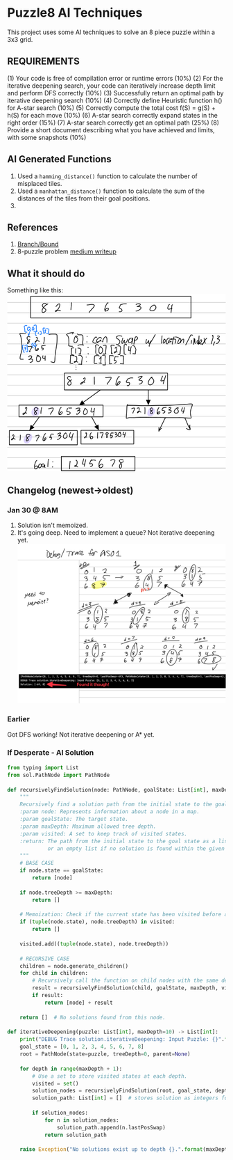 # Puzzle8 AI Techniques
This project uses some AI techniques to solve an 8 piece puzzle within a 3x3 grid.

## REQUIREMENTS
(1) Your code is free of compilation error or runtime errors (10%)
(2) For the iterative deepening search, your code can iteratively increase depth limit and
perform DFS correctly (10%)
(3) Successfully return an optimal path by iterative deepening search (10%)
(4) Correctly define Heuristic function h() for A-star search (10%)
(5) Correctly compute the total cost f(S) = g(S) + h(S) for each move (10%)
(6) A-star search correctly expand states in the right order (15%)
(7) A-star search correctly get an optimal path (25%)
(8) Provide a short document describing what you have achieved and limits, with some
snapshots (10%)

## AI Generated Functions
1. Used a `hamming_distance()` function to calculate the number of misplaced tiles.
2. Used a `manhattan_distance()` function to calculate the sum of the distances of the tiles from their goal positions.
3. 
## References
1. [Branch/Bound](https://www.geeksforgeeks.org/8-puzzle-problem-using-branch-and-bound/)
2. 8-puzzle problem [medium writeup](https://medium.com/@dpthegrey/8-puzzle-problem-2ec7d832b6db)

## What it should do
Something like this:
![sol](treeDemoToFindSolution.png)

## Changelog (newest->oldest)

### Jan 30 \@ 8AM 
1. Solution isn't memoized.
2. It's going deep. Need to implement a queue? Not iterative deepening yet.
![that](TheseStinkToDebug.png)

### Earlier
Got DFS working! Not iterative deepening or A* yet.

 
### If Desperate - AI Solution
```python
from typing import List
from sol.PathNode import PathNode

def recursivelyFindSolution(node: PathNode, goalState: List[int], maxDepth: int = 10, visited=set()) -> List[PathNode]:
    """
    Recursively find a solution path from the initial state to the goal state.
    :param node: Represents information about a node in a map.
    :param goalState: The target state.
    :param maxDepth: Maximum allowed tree depth.
    :param visited: A set to keep track of visited states.
    :return: The path from the initial state to the goal state as a list of PathNode objects,
             or an empty list if no solution is found within the given depth.
    """
    # BASE CASE
    if node.state == goalState:
        return [node]

    if node.treeDepth >= maxDepth:
        return []

    # Memoization: Check if the current state has been visited before at the same or lower depth.
    if (tuple(node.state), node.treeDepth) in visited:
        return []

    visited.add((tuple(node.state), node.treeDepth))

    # RECURSIVE CASE
    children = node.generate_children()
    for child in children:
        # Recursively call the function on child nodes with the same depth limit.
        result = recursivelyFindSolution(child, goalState, maxDepth, visited)
        if result:
            return [node] + result

    return []  # No solutions found from this node.

def iterativeDeepening(puzzle: List[int], maxDepth=10) -> List[int]:
    print("DEBUG Trace solution.iterativeDeepening: Input Puzzle: {}".format(puzzle))
    goal_state = [0, 1, 2, 3, 4, 5, 6, 7, 8]
    root = PathNode(state=puzzle, treeDepth=0, parent=None)

    for depth in range(maxDepth + 1):
        # Use a set to store visited states at each depth.
        visited = set()
        solution_nodes = recursivelyFindSolution(root, goal_state, depth, visited)
        solution_path: List[int] = []  # stores solution as integers for assignment output.

        if solution_nodes:
            for n in solution_nodes:
                solution_path.append(n.lastPosSwap)
            return solution_path

    raise Exception("No solutions exist up to depth {}.".format(maxDepth))
```